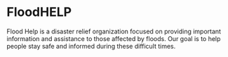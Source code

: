 # FloodHELP
Flood Help is a disaster relief organization focused on providing important information and assistance to those affected by floods. Our goal is to help people stay safe and informed during these difficult times.
